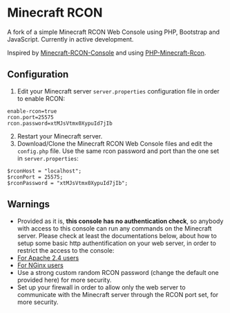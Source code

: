# Minecraft RCON
A fork of a simple Minecraft RCON Web Console using PHP, Bootstrap and JavaScript. Currently in active development.

Inspired by [Minecraft-RCON-Console](https://github.com/ekaomk/Minecraft-RCON-Console) and using [PHP-Minecraft-Rcon](https://github.com/thedudeguy/PHP-Minecraft-Rcon).
## Configuration

1. Edit your Minecraft server `server.properties` configuration file in order to enable RCON:
```
enable-rcon=true
rcon.port=25575
rcon.password=xtMJsVtmx0XypuId7jIb
```
2. Restart your Minecraft server.
3. Download/Clone the Minecraft RCON Web Console files and edit the `config.php` file. Use the same rcon password and port than the one set in `server.properties`:
```
$rconHost = "localhost";
$rconPort = 25575;
$rconPassword = "xtMJsVtmx0XypuId7jIb";
```

## Warnings

* Provided as it is, **this console has no authentication check**, so anybody with access to this console can run any commands on the Minecraft server. Please check at least the documentations below, about how to setup some basic http authentification on your web server, in order to restrict the access to the console:
 * [For Apache 2.4 users](https://httpd.apache.org/docs/2.4/howto/auth.html)
 * [For NGinx users](https://nginx.org/en/docs/http/ngx_http_auth_basic_module.html)
* Use a strong custom random RCON password (change the default one provided here) for more security.
* Set up your firewall in order to allow only the web server to communicate with the Minecraft server through the RCON port set, for more security.